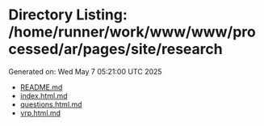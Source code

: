 # Directory Listing: /home/runner/work/www/www/processed/ar/pages/site/research
Generated on: Wed May  7 05:21:00 UTC 2025

- [README.md](README.md)
- [index.html.md](index.html.md)
- [questions.html.md](questions.html.md)
- [vrp.html.md](vrp.html.md)
